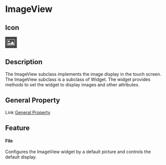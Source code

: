 # ImageView

## Icon

![](./res/imageview.png)

## Description

The ImageView subclass implements the image display in the touch screen. The ImageView subclass is a subclass of Widget.
The widget provides methods to set the widget to display images and other attributes.

## General Property

Link [General Property](../widget/general_property.md)

## Feature



#### File

Configures the ImageView widget by a default picture and controls the default display.